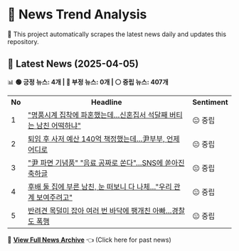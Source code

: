 # 📰 News Trend Analysis

🚀 This project automatically scrapes the latest news daily and updates this repository.

## 📅 Latest News (2025-04-05)

📊 **🟢 긍정 뉴스: 4개 | 🔴 부정 뉴스: 0개 | ⚪ 중립 뉴스: 407개**  

<table>
    <tr>
        <th>No</th>
        <th>Headline</th>
        <th>Sentiment</th>
    </tr>
    <tr>
        <td>1</td>
        <td><a href="https:///n.news.naver.com/article/421/0008175174?ntype=RANKING">"명품시계 집착에 파혼했는데…신혼집서 석달째 버티는 남친 어떡하냐"</a></td>
        <td>😐 중립</td>
    </tr>
    <tr>
        <td>2</td>
        <td><a href="https:///n.news.naver.com/article/421/0008175169?ntype=RANKING">퇴임 후 사저 예산 140억 책정했는데…尹부부, 언제 어디로</a></td>
        <td>😐 중립</td>
    </tr>
    <tr>
        <td>3</td>
        <td><a href="https:///n.news.naver.com/article/421/0008175168?ntype=RANKING">"尹 파면 기념품" "음료 공짜로 쏜다"…SNS에 쏟아진 축하글</a></td>
        <td>😐 중립</td>
    </tr>
    <tr>
        <td>4</td>
        <td><a href="https:///n.news.naver.com/article/421/0008172584?ntype=RANKING">후배 둘 집에 부른 남친, 눈 떠보니 다 나체…"우리 관계 보여주려고"</a></td>
        <td>😐 중립</td>
    </tr>
    <tr>
        <td>5</td>
        <td><a href="https:///n.news.naver.com/article/421/0008175218?ntype=RANKING">반려견 목덜미 잡아 여러 번 바닥에 팽개친 아빠…경찰도 폭행</a></td>
        <td>😐 중립</td>
    </tr></table>  

📜 **[View Full News Archive](news_archive.md)** 👈 (Click here for past news)
